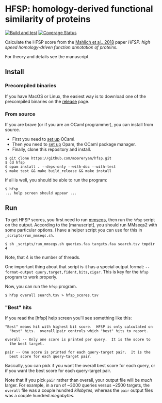 # HFSP: homology-derived functional similarity of proteins

[![Build and test](https://github.com/mooreryan/hfsp/actions/workflows/build_and_test.yml/badge.svg?branch=main)](https://github.com/mooreryan/hfsp/actions/workflows/build_and_test.yml) [![Coverage Status](https://coveralls.io/repos/github/mooreryan/hfsp/badge.svg?branch=main)](https://coveralls.io/github/mooreryan/hfsp?branch=main)

Calculate the HFSP score from the [Mahlich et al., 2018](https://doi.org/10.1093/bioinformatics/bty262) paper *HFSP: high speed homology-driven function annotation of proteins*.

For theory and details see the manuscript.

## Install

### Precompiled binaries

If you have MacOS or Linux, the easiest way is to download one of the precompiled binaries on the [release](https://github.com/mooreryan/hfsp/releases/) page.

### From source

If you are brave (or if you are an OCaml programmer), you can install from source.

* First you need to [set up](https://dev.realworldocaml.org/install.html) OCaml.
* Then you need to [set up](https://opam.ocaml.org/doc/Install.html#Using-your-distribution-39-s-package-system) Opam, the OCaml package manager.
* Finally, clone this repository and install.

```
$ git clone https://github.com/mooreryan/hfsp.git
$ cd hfsp
$ opam install . --deps-only --with-doc --with-test
$ make test && make build_release && make install
```

If all is well, you should be able to run the program:

```
$ hfsp
... help screen should appear ...
```

## Run

To get HFSP scores, you first need to run [mmseqs](TODO), then run the `hfsp` script on the output.  According to the [manuscript], you should run MMseqs2 with some particular options.  I have a helper script you can use for this in `_scripts/run_mmseqs.sh`.

```
$ sh _scripts/run_mmseqs.sh queries.faa targets.faa search.tsv tmpdir 4
```

Note, that 4 is the number of threads.

One important thing about that script is it has a special output format: `--format-output query,target,fident,bits,cigar`.  This is key for the `hfsp` program to work properly.

Now, you can run the `hfsp` program.

```
$ hfsp overall search.tsv > hfsp_scores.tsv
```

### "Best" hits

If you read the [hfsp] help screen you'll see something like this:

```
"Best" means hit with highest bit score.  HFSP is only calculated on 
  "best" hits.  overall|pair controls which "best" hits to report.

overall -- Only one score is printed per query.  It is the score to 
  the best target. 

pair -- One score is printed for each query-target pair.  It is the 
  best score for each query-target pair.
```

Basically, you can pick if you want the overall best score for each query, or if you want the best score for each query-target pair.

Note that if you pick `pair` rather than overall, your output file will be *much* larger.  For example, in a run of ~3000 queries versus ~2500 targets, the `overall` file was a couple hundred *kilobytes*, whereas the `pair` output files was a couple hundred *megabytes*.
